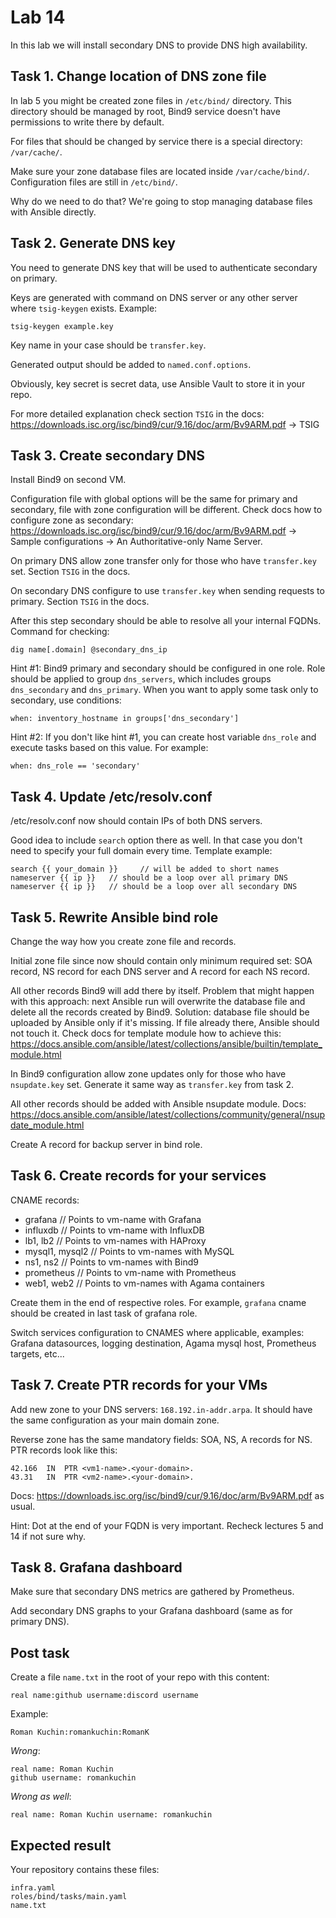 # Lab 14

In this lab we will install secondary DNS to provide DNS high availability.

## Task 1. Change location of DNS zone file

In lab 5 you might be created zone files in `/etc/bind/` directory. This directory should be managed by root, Bind9 service doesn't have permissions to write there by default.

For files that should be changed by service there is a special directory: `/var/cache/`.

Make sure your zone database files are located inside `/var/cache/bind/`. Configuration files are still in `/etc/bind/`.

Why do we need to do that? We're going to stop managing database files with Ansible directly.

## Task 2. Generate DNS key

You need to generate DNS key that will be used to authenticate secondary on primary.

Keys are generated with command on DNS server or any other server where `tsig-keygen` exists. Example:

    tsig-keygen example.key

Key name in your case should be `transfer.key`.

Generated output should be added to `named.conf.options`.

Obviously, key secret is secret data, use Ansible Vault to store it in your repo.

For more detailed explanation check section `TSIG` in the docs: https://downloads.isc.org/isc/bind9/cur/9.16/doc/arm/Bv9ARM.pdf -> TSIG

## Task 3. Create secondary DNS

Install Bind9 on second VM.

Configuration file with global options will be the same for primary and secondary, file with zone configuration will be different. Check docs how to configure zone as secondary: https://downloads.isc.org/isc/bind9/cur/9.16/doc/arm/Bv9ARM.pdf -> Sample configurations -> An Authoritative-only Name Server.

On primary DNS allow zone transfer only for those who have `transfer.key` set. Section `TSIG` in the docs.

On secondary DNS configure to use `transfer.key` when sending requests to primary. Section `TSIG` in the docs.

After this step secondary should be able to resolve all your internal FQDNs. Command for checking:

    dig name[.domain] @secondary_dns_ip

Hint #1: Bind9 primary and secondary should be configured in one role. Role should be applied to group `dns_servers`, which includes groups `dns_secondary` and `dns_primary`. When you want to apply some task only to secondary, use conditions:

    when: inventory_hostname in groups['dns_secondary']

Hint #2: If you don't like hint #1, you can create host variable `dns_role` and execute tasks based on this value. For example:

    when: dns_role == 'secondary'

## Task 4. Update /etc/resolv.conf

/etc/resolv.conf now should contain IPs of both DNS servers.

Good idea to include `search` option there as well. In that case you don't need to specify your full domain every time. Template example:

    search {{ your_domain }}     // will be added to short names
    nameserver {{ ip }}   // should be a loop over all primary DNS
    nameserver {{ ip }}   // should be a loop over all secondary DNS

## Task 5. Rewrite Ansible bind role

Change the way how you create zone file and records.

Initial zone file since now should contain only minimum required set: SOA record, NS record for each DNS server and A record for each NS record.

All other records Bind9 will add there by itself. Problem that might happen with this approach: next Ansible run will overwrite the database file and delete all the records created by Bind9. Solution: database file should be uploaded by Ansible only if it's missing. If file already there, Ansible should not touch it. Check docs for template module how to achieve this: https://docs.ansible.com/ansible/latest/collections/ansible/builtin/template_module.html

In Bind9 configuration allow zone updates only for those who have `nsupdate.key` set. Generate it same way as `transfer.key` from task 2.
  
All other records should be added with Ansible nsupdate module. Docs: https://docs.ansible.com/ansible/latest/collections/community/general/nsupdate_module.html

Create A record for backup server in bind role.

## Task 6. Create records for your services

CNAME records:
- grafana           // Points to vm-name with Grafana
- influxdb          // Points to vm-name with InfluxDB
- lb1, lb2          // Points to vm-names with HAProxy
- mysql1, mysql2    // Points to vm-names with MySQL
- ns1, ns2          // Points to vm-names with Bind9
- prometheus        // Points to vm-name with Prometheus
- web1, web2        // Points to vm-names with Agama containers

Create them in the end of respective roles. For example, `grafana` cname should be created in last task of grafana role.

Switch services configuration to CNAMES where applicable, examples: Grafana datasources, logging destination, Agama mysql host, Prometheus targets, etc...

## Task 7. Create PTR records for your VMs

Add new zone to your DNS servers: `168.192.in-addr.arpa`. It should have the same configuration as your main domain zone.

Reverse zone has the same mandatory fields: SOA, NS, A records for NS. PTR records look like this:

    42.166	IN	PTR	<vm1-name>.<your-domain>.
    43.31	IN	PTR	<vm2-name>.<your-domain>.

Docs: https://downloads.isc.org/isc/bind9/cur/9.16/doc/arm/Bv9ARM.pdf as usual.

Hint: Dot at the end of your FQDN is very important. Recheck lectures 5 and 14 if not sure why.

## Task 8. Grafana dashboard

Make sure that secondary DNS metrics are gathered by Prometheus.

Add secondary DNS graphs to your Grafana dashboard (same as for primary DNS).

## Post task

Create a file `name.txt` in the root of your repo with this content:

    real name:github username:discord username

Example:

    Roman Kuchin:romankuchin:RomanK

*Wrong*:

    real name: Roman Kuchin
    github username: romankuchin

*Wrong as well*:

    real name: Roman Kuchin username: romankuchin

## Expected result

Your repository contains these files:

    infra.yaml
    roles/bind/tasks/main.yaml
    name.txt
